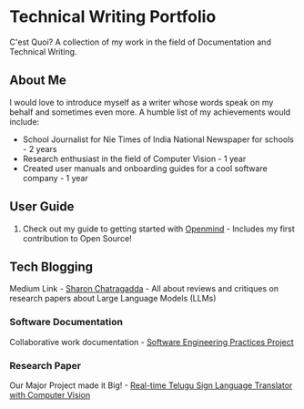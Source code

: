 # Technical Writing Portfolio
C'est Quoi? A collection of my work in the field of Documentation and Technical Writing.

## About Me
I would love to introduce myself as a writer whose words speak on my behalf and sometimes even more. A humble list of my achievements would include:
* School Journalist for Nie Times of India National Newspaper for schools - 2 years
* Research enthusiast in the field of Computer Vision - 1 year
* Created user manuals and onboarding guides for a cool software company - 1 year

## User Guide
1. Check out my guide to getting started with [Openmind](https://github.com/SecretAgentShh/TWPortfolio/wiki/OPENMIND-User-Guide) - Includes my first contribution to Open Source!

## Tech Blogging
Medium Link - [Sharon Chatragadda](https://medium.com/@thatssorandomms) - All about reviews and critiques on research papers about Large Language Models (LLMs)

### Software Documentation
Collaborative work documentation - [Software Engineering Practices Project](https://github.com/meyruiz/MACS-Soen6011summer2023/wiki)

### Research Paper
Our Major Project made it Big! - [Real-time Telugu Sign Language Translator with Computer Vision](https://www.ijraset.com/research-paper/real-time-telugu-sign-language-translator-with-computer-vision)
